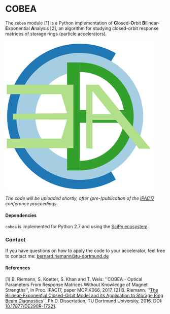 # COBEA #

The `cobea` module [1] is a Python implementation of **C**losed-**O**rbit **B**ilinear-**E**xponential **A**nalysis [2], an algorithm for studying closed-orbit response matrices of storage rings (particle accelerators).

![COBEA Logo](doc/cobea-logo.svg)

*The code will be uploaded shortly, after (pre-)publication of the  [IPAC17](https://ipac17.org) conference proceedings.*

#### Dependencies ####

`cobea` is implemented for Python 2.7 and using the [SciPy ecosystem](https://www.scipy.org).

### Contact ###

If you have questions on how to apply the code to your accelerator, feel free to contact me: <bernard.riemann@tu-dortmund.de>

#### References ####

[1] B. Riemann, S. Koetter, S. Khan and T. Weis: ''COBEA - Optical Parameters From Response Matrices Without Knowledge of Magnet Strengths'', in Proc. IPAC17, paper MOPIK066, 2017.
[2] B. Riemann. ''[The Bilinear-Exponential Closed-Orbit Model and its Application to Storage Ring Beam Diagnostics](http://dx.doi.org/10.17877/DE290R-17221)'', Ph.D. Dissertation, TU Dortmund University, 2016. DOI: [10.17877/DE290R-17221](http://dx.doi.org/10.17877/DE290R-17221). 
